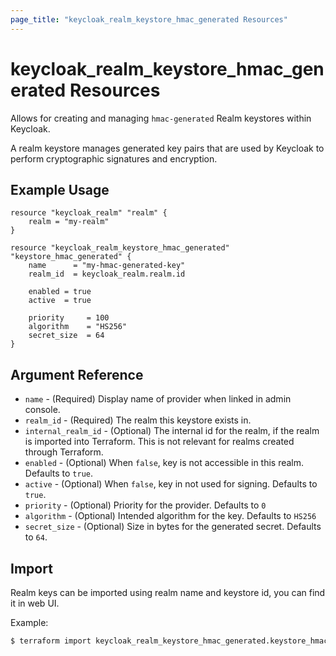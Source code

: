 ```yaml
---
page_title: "keycloak_realm_keystore_hmac_generated Resources"
---
```


# keycloak\_realm\_keystore\_hmac_generated Resources

Allows for creating and managing `hmac-generated` Realm keystores within Keycloak.

A realm keystore manages generated key pairs that are used by Keycloak to perform cryptographic signatures and encryption.

## Example Usage

```hcl
resource "keycloak_realm" "realm" {
	realm = "my-realm"
}

resource "keycloak_realm_keystore_hmac_generated" "keystore_hmac_generated" {
	name      = "my-hmac-generated-key"
	realm_id  = keycloak_realm.realm.id

	enabled = true
	active  = true

	priority     = 100
	algorithm    = "HS256"
	secret_size  = 64
}
```

## Argument Reference

- `name` - (Required) Display name of provider when linked in admin console.
- `realm_id` - (Required) The realm this keystore exists in.
- `internal_realm_id` - (Optional) The internal id for the realm, if the realm is imported into Terraform. This is not relevant for realms created through Terraform.
- `enabled` - (Optional) When `false`, key is not accessible in this realm. Defaults to `true`.
- `active` - (Optional) When `false`, key in not used for signing. Defaults to `true`.
- `priority` - (Optional) Priority for the provider. Defaults to `0`
- `algorithm` - (Optional) Intended algorithm for the key. Defaults to `HS256`
- `secret_size` - (Optional) Size in bytes for the generated secret. Defaults to `64`.

## Import

Realm keys can be imported using realm name and keystore id, you can find it in web UI.

Example:

```bash
$ terraform import keycloak_realm_keystore_hmac_generated.keystore_hmac_generated my-realm/618cfba7-49aa-4c09-9a19-2f699b576f0b
```
